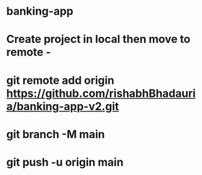 # banking-app
# Create project in local then move to remote -
# git remote add origin https://github.com/rishabhBhadauria/banking-app-v2.git
# git branch -M main
# git push -u origin main
